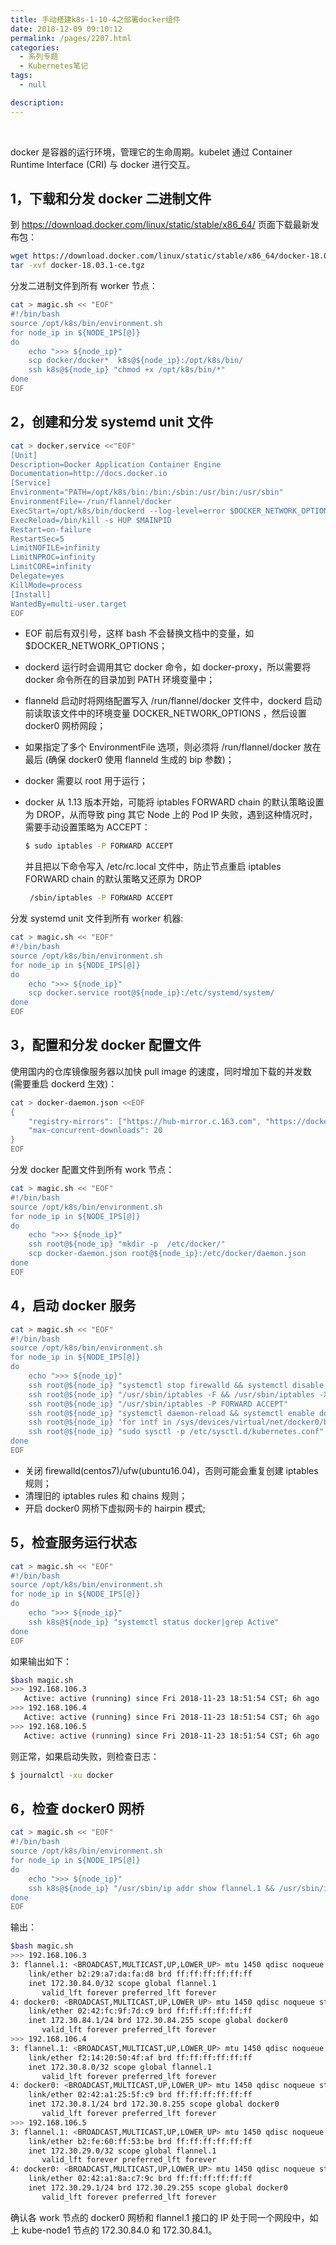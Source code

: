 ```yaml
---
title: 手动搭建k8s-1-10-4之部署docker组件
date: 2018-12-09 09:10:12
permalink: /pages/2207.html
categories:
  - 系列专题
  - Kubernetes笔记
tags:
  - null

description:
---
```


<br><ArticleTopAd></ArticleTopAd>


docker 是容器的运行环境，管理它的生命周期。kubelet 通过 Container Runtime Interface (CRI) 与 docker 进行交互。











## 1，下载和分发 docker 二进制文件



到 https://download.docker.com/linux/static/stable/x86_64/ 页面下载最新发布包：



```sh
wget https://download.docker.com/linux/static/stable/x86_64/docker-18.03.1-ce.tgz
tar -xvf docker-18.03.1-ce.tgz
```



分发二进制文件到所有 worker 节点：



```sh
cat > magic.sh << "EOF"
#!/bin/bash
source /opt/k8s/bin/environment.sh
for node_ip in ${NODE_IPS[@]}
do
    echo ">>> ${node_ip}"
    scp docker/docker*  k8s@${node_ip}:/opt/k8s/bin/
    ssh k8s@${node_ip} "chmod +x /opt/k8s/bin/*"
done
EOF
```



## 2，创建和分发 systemd unit 文件



```sh
cat > docker.service <<"EOF"
[Unit]
Description=Docker Application Container Engine
Documentation=http://docs.docker.io
[Service]
Environment="PATH=/opt/k8s/bin:/bin:/sbin:/usr/bin:/usr/sbin"
EnvironmentFile=-/run/flannel/docker
ExecStart=/opt/k8s/bin/dockerd --log-level=error $DOCKER_NETWORK_OPTIONS
ExecReload=/bin/kill -s HUP $MAINPID
Restart=on-failure
RestartSec=5
LimitNOFILE=infinity
LimitNPROC=infinity
LimitCORE=infinity
Delegate=yes
KillMode=process
[Install]
WantedBy=multi-user.target
EOF
```



- EOF 前后有双引号，这样 bash 不会替换文档中的变量，如 $DOCKER_NETWORK_OPTIONS；

- dockerd 运行时会调用其它 docker 命令，如 docker-proxy，所以需要将 docker 命令所在的目录加到 PATH 环境变量中；

- flanneld 启动时将网络配置写入 /run/flannel/docker 文件中，dockerd 启动前读取该文件中的环境变量 DOCKER_NETWORK_OPTIONS ，然后设置 docker0 网桥网段；

- 如果指定了多个 EnvironmentFile 选项，则必须将 /run/flannel/docker 放在最后 (确保 docker0 使用 flanneld 生成的 bip 参数)；

- docker 需要以 root 用于运行；

- docker 从 1.13 版本开始，可能将 iptables FORWARD chain 的默认策略设置为 DROP，从而导致 ping 其它 Node 上的 Pod IP 失败，遇到这种情况时，需要手动设置策略为 ACCEPT：

  ```sh
  $ sudo iptables -P FORWARD ACCEPT
  ```

  并且把以下命令写入 /etc/rc.local 文件中，防止节点重启 iptables FORWARD chain 的默认策略又还原为 DROP

  ```sh
   /sbin/iptables -P FORWARD ACCEPT
  ```



分发 systemd unit 文件到所有 worker 机器:



```sh
cat > magic.sh << "EOF"
#!/bin/bash
source /opt/k8s/bin/environment.sh
for node_ip in ${NODE_IPS[@]}
do
    echo ">>> ${node_ip}"
    scp docker.service root@${node_ip}:/etc/systemd/system/
done
EOF
```



## 3，配置和分发 docker 配置文件



使用国内的仓库镜像服务器以加快 pull image 的速度，同时增加下载的并发数 (需要重启 dockerd 生效)：



```sh
cat > docker-daemon.json <<EOF
{
    "registry-mirrors": ["https://hub-mirror.c.163.com", "https://docker.mirrors.ustc.edu.cn"],
    "max-concurrent-downloads": 20
}
EOF
```



分发 docker 配置文件到所有 work 节点：



```sh
cat > magic.sh << "EOF"
#!/bin/bash
source /opt/k8s/bin/environment.sh
for node_ip in ${NODE_IPS[@]}
do
    echo ">>> ${node_ip}"
    ssh root@${node_ip} "mkdir -p  /etc/docker/"
    scp docker-daemon.json root@${node_ip}:/etc/docker/daemon.json
done
EOF
```



## 4，启动 docker 服务



```sh
cat > magic.sh << "EOF"
#!/bin/bash
source /opt/k8s/bin/environment.sh
for node_ip in ${NODE_IPS[@]}
do
    echo ">>> ${node_ip}"
    ssh root@${node_ip} "systemctl stop firewalld && systemctl disable firewalld"
    ssh root@${node_ip} "/usr/sbin/iptables -F && /usr/sbin/iptables -X && /usr/sbin/iptables -F -t nat && /usr/sbin/iptables -X -t nat"
    ssh root@${node_ip} "/usr/sbin/iptables -P FORWARD ACCEPT"
    ssh root@${node_ip} "systemctl daemon-reload && systemctl enable docker && systemctl start docker"
    ssh root@${node_ip} 'for intf in /sys/devices/virtual/net/docker0/brif/*; do echo 1 > $intf/hairpin_mode; done'
    ssh root@${node_ip} "sudo sysctl -p /etc/sysctl.d/kubernetes.conf"
done
EOF
```



- 关闭 firewalld(centos7)/ufw(ubuntu16.04)，否则可能会重复创建 iptables 规则；
- 清理旧的 iptables rules 和 chains 规则；
- 开启 docker0 网桥下虚拟网卡的 hairpin 模式;



## 5，检查服务运行状态



```sh
cat > magic.sh << "EOF"
#!/bin/bash
source /opt/k8s/bin/environment.sh
for node_ip in ${NODE_IPS[@]}
do
    echo ">>> ${node_ip}"
    ssh k8s@${node_ip} "systemctl status docker|grep Active"
done
EOF
```



如果输出如下：



```sh
$bash magic.sh
>>> 192.168.106.3
   Active: active (running) since Fri 2018-11-23 18:51:54 CST; 6h ago
>>> 192.168.106.4
   Active: active (running) since Fri 2018-11-23 18:51:54 CST; 6h ago
>>> 192.168.106.5
   Active: active (running) since Fri 2018-11-23 18:51:54 CST; 6h ago
```



则正常，如果启动失败，则检查日志：



```sh
$ journalctl -xu docker
```



## 6，检查 docker0 网桥



```sh
cat > magic.sh << "EOF"
#!/bin/bash
source /opt/k8s/bin/environment.sh
for node_ip in ${NODE_IPS[@]}
do
    echo ">>> ${node_ip}"
    ssh k8s@${node_ip} "/usr/sbin/ip addr show flannel.1 && /usr/sbin/ip addr show docker0"
done
EOF
```



输出：



```sh
$bash magic.sh
>>> 192.168.106.3
3: flannel.1: <BROADCAST,MULTICAST,UP,LOWER_UP> mtu 1450 qdisc noqueue state UNKNOWN group default
    link/ether b2:29:a7:da:fa:d8 brd ff:ff:ff:ff:ff:ff
    inet 172.30.84.0/32 scope global flannel.1
       valid_lft forever preferred_lft forever
4: docker0: <BROADCAST,MULTICAST,UP,LOWER_UP> mtu 1450 qdisc noqueue state UP group default
    link/ether 02:42:fc:9f:7d:c9 brd ff:ff:ff:ff:ff:ff
    inet 172.30.84.1/24 brd 172.30.84.255 scope global docker0
       valid_lft forever preferred_lft forever
>>> 192.168.106.4
3: flannel.1: <BROADCAST,MULTICAST,UP,LOWER_UP> mtu 1450 qdisc noqueue state UNKNOWN group default
    link/ether f2:14:20:50:4f:af brd ff:ff:ff:ff:ff:ff
    inet 172.30.8.0/32 scope global flannel.1
       valid_lft forever preferred_lft forever
4: docker0: <BROADCAST,MULTICAST,UP,LOWER_UP> mtu 1450 qdisc noqueue state UP group default
    link/ether 02:42:a1:25:5f:c9 brd ff:ff:ff:ff:ff:ff
    inet 172.30.8.1/24 brd 172.30.8.255 scope global docker0
       valid_lft forever preferred_lft forever
>>> 192.168.106.5
3: flannel.1: <BROADCAST,MULTICAST,UP,LOWER_UP> mtu 1450 qdisc noqueue state UNKNOWN group default
    link/ether b2:fe:60:ff:53:be brd ff:ff:ff:ff:ff:ff
    inet 172.30.29.0/32 scope global flannel.1
       valid_lft forever preferred_lft forever
4: docker0: <BROADCAST,MULTICAST,UP,LOWER_UP> mtu 1450 qdisc noqueue state UP group default
    link/ether 02:42:a1:8a:c7:9c brd ff:ff:ff:ff:ff:ff
    inet 172.30.29.1/24 brd 172.30.29.255 scope global docker0
       valid_lft forever preferred_lft forever
```



确认各 work 节点的 docker0 网桥和 flannel.1 接口的 IP 处于同一个网段中，如上 kube-node1 节点的 172.30.84.0 和 172.30.84.1。


<br><ArticleTopAd></ArticleTopAd>
